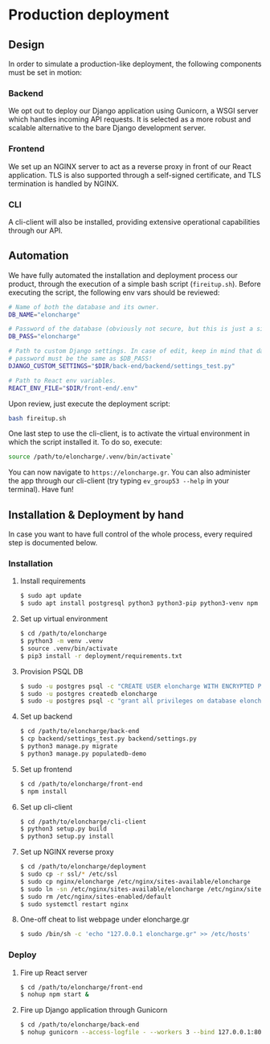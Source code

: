 # Production deployment

## Design

In order to simulate a production-like deployment, the following components must
be set in motion:

### Backend

We opt out to deploy our Django application using Gunicorn, a WSGI server which
handles incoming API requests. It is selected as a more robust and scalable
alternative to the bare Django development server.

### Frontend

We set up an NGINX server to act as a reverse proxy in front of our React
application. TLS is also supported through a self-signed certificate, and
TLS termination is handled by NGINX.

### CLI

A cli-client will also be installed, providing extensive operational
capabilities through our API.

## Automation

We have fully automated the installation and deployment process our product,
through the execution of a simple bash script (`fireitup.sh`). Before executing
the script, the following env vars should be reviewed:

```bash
# Name of both the database and its owner.
DB_NAME="eloncharge"

# Password of the database (obviously not secure, but this is just a simulation).
DB_PASS="eloncharge"

# Path to custom Django settings. In case of edit, keep in mind that database
# password must be the same as $DB_PASS!
DJANGO_CUSTOM_SETTINGS="$DIR/back-end/backend/settings_test.py"

# Path to React env variables.
REACT_ENV_FILE="$DIR/front-end/.env"
```

Upon review, just execute the deployment script:
```bash
bash fireitup.sh
```

One last step to use the cli-client, is to activate the virtual environment in
which the script installed it. To do so, execute:
```bash
source /path/to/eloncharge/.venv/bin/activate`
```

You can now navigate to `https://eloncharge.gr`. You can also administer the app
through our cli-client (try typing `ev_group53 --help` in your terminal).
Have fun!

## Installation & Deployment by hand

In case you want to have full control of the whole process, every required step
is documented below.

### Installation

1. Install requirements

    ```bash
    $ sudo apt update
    $ sudo apt install postgresql python3 python3-pip python3-venv npm gunicorn nginx
    ```

2. Set up virtual environment

    ```bash
    $ cd /path/to/eloncharge
    $ python3 -m venv .venv
    $ source .venv/bin/activate
    $ pip3 install -r deployment/requirements.txt
    ```

3. Provision PSQL DB

    ```bash
    $ sudo -u postgres psql -c "CREATE USER eloncharge WITH ENCRYPTED PASSWORD eloncharge SUPERUSER;"
    $ sudo -u postgres createdb eloncharge
    $ sudo -u postgres psql -c "grant all privileges on database eloncharge to eloncharge;"
    ```

4. Set up backend

    ```bash
    $ cd /path/to/eloncharge/back-end
    $ cp backend/settings_test.py backend/settings.py
    $ python3 manage.py migrate
    $ python3 manage.py populatedb-demo
    ```
5. Set up frontend

    ```bash
    $ cd /path/to/eloncharge/front-end
    $ npm install
    ```

6. Set up cli-client

    ```bash
    $ cd /path/to/eloncharge/cli-client
    $ python3 setup.py build
    $ python3 setup.py install
    ```

7. Set up NGINX reverse proxy

    ```bash
    $ cd /path/to/eloncharge/deployment
    $ sudo cp -r ssl/* /etc/ssl
    $ sudo cp nginx/eloncharge /etc/nginx/sites-available/eloncharge
    $ sudo ln -sn /etc/nginx/sites-available/eloncharge /etc/nginx/sites-enabled/eloncharge
    $ sudo rm /etc/nginx/sites-enabled/default
    $ sudo systemctl restart nginx
    ```

8. One-off cheat to list webpage under eloncharge.gr

    ```bash
    $ sudo /bin/sh -c 'echo "127.0.0.1 eloncharge.gr" >> /etc/hosts'
    ```

### Deploy

1. Fire up React server

    ```bash
    $ cd /path/to/eloncharge/front-end
    $ nohup npm start &
    ```

2. Fire up Django application through Gunicorn

    ```bash
    $ cd /path/to/eloncharge/back-end
    $ nohup gunicorn --access-logfile - --workers 3 --bind 127.0.0.1:8000 backend.wsgi &
    ```
